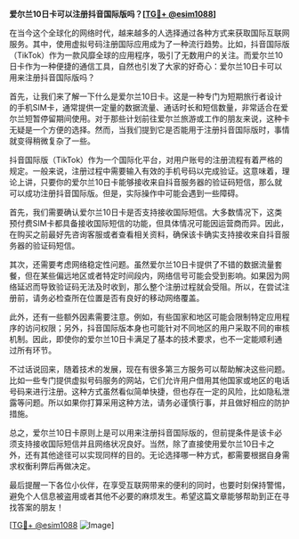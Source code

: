 **爱尔兰10日卡可以注册抖音国际版吗？[[TG💪+ @esim1088](https://t.me/s/esim1088)]**

在当今这个全球化的网络时代，越来越多的人选择通过各种方式来获取国际互联网服务。其中，使用虚拟号码注册国际应用成为了一种流行趋势。比如，抖音国际版（TikTok）作为一款风靡全球的应用程序，吸引了无数用户的关注。而爱尔兰10日卡作为一种便捷的通信工具，自然也引发了大家的好奇心：爱尔兰10日卡可以用来注册抖音国际版吗？

首先，让我们来了解一下什么是爱尔兰10日卡。这是一种专门为短期旅行者设计的手机SIM卡，通常提供一定量的数据流量、通话时长和短信数量，非常适合在爱尔兰短暂停留期间使用。对于那些计划前往爱尔兰旅游或工作的朋友来说，这种卡无疑是一个方便的选择。然而，当我们提到它是否能用于注册抖音国际版时，事情就变得稍微复杂了一些。

抖音国际版（TikTok）作为一个国际化平台，对用户账号的注册流程有着严格的规定。一般来说，注册过程中需要输入有效的手机号码以完成验证。这意味着，理论上讲，只要你的爱尔兰10日卡能够接收来自抖音服务器的验证码短信，那么就可以成功注册抖音国际版。但是，实际操作中可能会遇到一些障碍。

首先，我们需要确认爱尔兰10日卡是否支持接收国际短信。大多数情况下，这类预付费SIM卡都具备接收国际短信的功能，但具体情况可能因运营商而异。因此，在购买之前最好先咨询客服或者查看相关资料，确保该卡确实支持接收来自抖音服务器的验证码短信。

其次，还需要考虑网络稳定性问题。虽然爱尔兰10日卡提供了不错的数据流量套餐，但在某些偏远地区或者特定时间段内，网络信号可能会受到影响。如果因为网络延迟而导致验证码无法及时收到，那么整个注册过程就会受阻。所以，在尝试注册前，请务必检查所在位置是否有良好的移动网络覆盖。

此外，还有一些额外因素需要注意。例如，有些国家和地区可能会限制特定应用程序的访问权限；另外，抖音国际版本身也可能针对不同地区的用户采取不同的审核机制。因此，即使你的爱尔兰10日卡满足了基本的技术要求，也不一定能顺利通过所有环节。

不过话说回来，随着技术的发展，现在有很多第三方服务可以帮助解决这些问题。比如一些专门提供虚拟号码服务的网站，它们允许用户借用其他国家或地区的电话号码来进行注册。这种方式虽然看似简单快捷，但也存在一定的风险，比如隐私泄露等问题。所以如果你打算采用这种方法，请务必谨慎行事，并且做好相应的防护措施。

总之，爱尔兰10日卡原则上是可以用来注册抖音国际版的，但前提条件是该卡必须支持接收国际短信并且网络状况良好。当然，除了直接使用爱尔兰10日卡之外，还有其他途径可以实现同样的目的。无论选择哪一种方式，都需要根据自身需求权衡利弊后再做决定。

最后提醒一下各位小伙伴，在享受互联网带来的便利的同时，也要时刻保持警惕，避免个人信息被盗用或者其他不必要的麻烦发生。希望这篇文章能够帮助到正在寻找答案的朋友！

[[TG💪+ @esim1088](https://t.me/s/esim1088) ![Image](https://i.postimg.cc/4NQfJmqS/Snipaste-2025-05-13-00-14-12.png)]